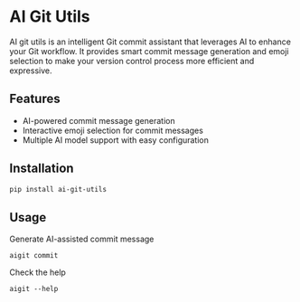 # AI Git Utils

AI git utils is an intelligent Git commit assistant that leverages AI to enhance your Git workflow.
It provides smart commit message generation and emoji selection to make your version control process more efficient and expressive.

## Features

- AI-powered commit message generation
- Interactive emoji selection for commit messages
- Multiple AI model support with easy configuration

## Installation

```bash
pip install ai-git-utils
```

## Usage

Generate AI-assisted commit message

``` 
aigit commit
```

Check the help

``` 
aigit --help
```

